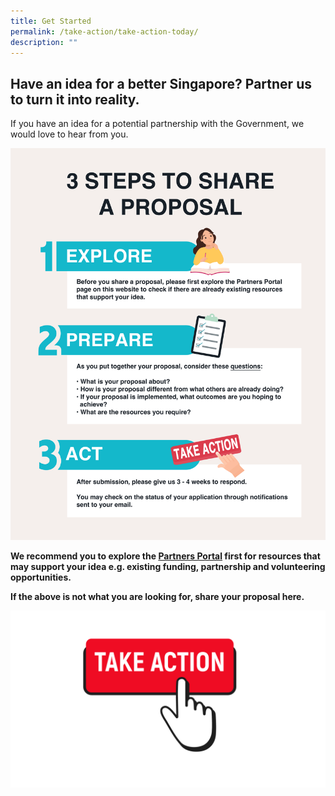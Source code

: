 ```yaml
---
title: Get Started
permalink: /take-action/take-action-today/
description: ""
---
```

## Have an idea for a better Singapore? Partner us to turn it into reality. 

If you have an idea for a potential partnership with the Government, we would love to hear from you.

![](/images/Get%20Started/3-steps-to-share-a-proposal_clean_v4.png) 

 **We recommend you to explore the [Partners Portal](/take-action/partnersportal) first for resources that may support your idea e.g. existing funding, partnership and volunteering opportunities.**

**If the above is not what you are looking for, share your proposal here.**

[![](/images/take%20action.png)](https://go.gov.sg/takeactiontoday)